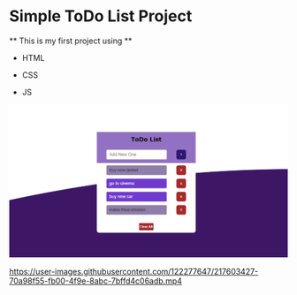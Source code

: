 # Simple ToDo List Project 
** This is my first project using **

- HTML
* CSS
+ JS



![todolist image](todolist.png)

https://user-images.githubusercontent.com/122277647/217603427-70a98f55-fb00-4f9e-8abc-7bffd4c06adb.mp4
